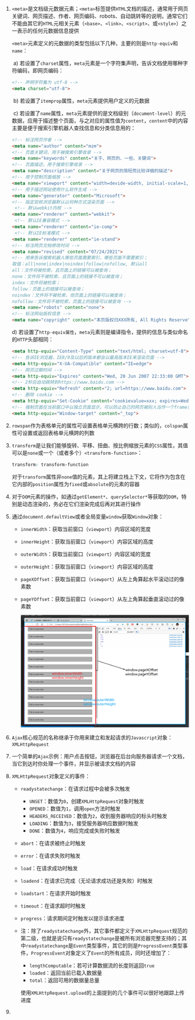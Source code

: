 1. `<meta>`是文档级元数据元素；`<meta>`标签提供`HTML`文档的描述，通常用于网页关键词、网页描述、作者、网页编码、robots、自动跳转等的说明，通常它们不能由其它的`HTML`元相关元素（`<base>`、`<link>`、`<script>`、或`<style>`）之一表示的任何元数据信息提供

   

   `<meta>`元素定义的元数据的类型包括以下几种，主要的则是`http-equiv`和`name`：

   ​	a) 若设置了`charset`属性，`meta`元素是一个字符集声明，告诉文档使用哪种字符编码，即网页编码：

   ```html
   <!-- 声明字符集为 utf-8 -->
   <meta charset="utf-8">
   ```

   ​	b) 若设置了`itemprop`属性，`meta`元素提供用户定义的元数据

   ​	c) 若设置了`name`属性，`meta`元素提供的是文档级别（`document-level`）的元数据，应用于描述整个页面，与之对应的属性值为`content`，`content`中的内容主要是便于搜索引擎机器人查找信息和分类信息用的：

   ```html
   <!-- 标注网页作者 -->
   <meta name="author" content="mzm">
   <!-- 页面关键词，用于被搜索引擎收录 -->
   <meta name="keywords" content="关于、网页的、一些、关键词">
   <!-- 页面描述，用于搜索引擎收录 -->
   <meta name="description" content="关于网页的简短而比较详细的描述">
   <!-- 用于控制页面缩放 -->
   <meta name="viewport" content="width=devide-width, initial-scale=1, maximum-scale=1, minimum-scale=1, user-scalable=no">
   <!-- 用于描述网站使用什么软件生成 -->
   <meta name="generator" content="Microsoft">
   <!-- 指定双核浏览器默认以何种方式渲染页面 -->
   	<!-- 默认webkit内核 -->
   <meta name="renderer" content="webkit">
   	<!-- 默认IE兼容模式 -->
   <meta name="renderer" content="ie-comp">
   	<!-- 默认IE标准模式 -->
   <meta name="renderer" content="ie-stand">
   <!-- 标注网页文档修改时间 -->
   <meta name="revised" content="07/24/2021">
   <!-- 用来告诉搜索机器人哪些页面需要索引，哪些页面不需要索引；
   取值：all|none|index|noindex|follow|nofollow, 默认all
   all：文件将被检索，且页面上的链接可以被查询；
   none：文件将不被检索，且页面上的链接不可以被查询；
   index：文件将被检索；
   follow：页面上的链接可以被查询；
   noindex：文件将不被检索，但页面上的链接可以被查询；
   nofollow：文件将不被检索，页面上的链接可以被查询 -->
   <meta name="robots" content="none">
   <!-- 标注网站版权信息 -->
   <meta name="copyright" content="本页版权归XXX所有, All Rights Reserve">
   ```

   d) 若设置了`http-equiv属性`，`meta`元素则是编译指令，提供的信息与类似命名的`HTTP`头部相同：

   ```html
   <meta http-equiv="Content-Type" content="text/html; charset=utf-8">
   <!-- 告诉IE浏览器，IE8/9及以后的版本都会以最高版本IE来渲染页面 -->
   <meta http-equiv="X-UA-Compatible" content="IE=edge">
   <!-- 网页过期时间 -->
   <meta http-equiv="Expires" content="Wed, 20 Jun 2007 22:33:00 GMT">
   <!-- 2秒后自动跳转到https://www.baidu.com -->
   <meta http-equiv="Refresh" content="2; url=https://www.baidu.com">
   <!-- 删除 cookie -->
   <meta http-equiv="Set-Cookie" content="cookievalue=xxx; expires=Wednesday, 20-Jun-2007 22:33:00 GMT; path=/">
   <!-- 强制页面在当前窗口中以独立页面显示，可以防止自己的网页被别人当作一个frame页调用 -->
   <meta http-equiv="Window-target" content="_top">
   ```

   

2. `rowspan`作为表格单元的属性可设置表格单元横跨的行数；类似的，`colspan`属性可设置或返回表格单元横跨的列数

3. `transform`是让我们能够旋转、平移、扭曲、按比例缩放元素的`CSS`属性，其值可以是`none`或一个（或者多个）`<transform-function>`：

   ```css
   transform: transform-function
   ```

   对于`transform`属性非`none`值的元素，其上将建立栈上下文，它将作为包含在它内部的`position`属性为`fixed`或`absolute`的元素的容器

4. 对于`DOM`元素的操作，如通过`getElement*`、`querySelector*`等获取的`DOM`，特别是动态渲染的，务必在它们渲染完成后再对其进行操作

5. 通过`document.defaultView`或者全局变量`window`获取`Window`对象：

   * `innerWidth`：获取当前窗口（`viewport`）内容区域的宽度

   * `innerHeight`：获取当前窗口（`viewport`）内容区域的高度

   * `outerWidth`：获取当前窗口（`viewport`）内容区域的宽度

   * `outerHeight`：获取当前窗口（`viewport`）内容区域的高度

   * `pageXOffset`：获取当前窗口（`viewport`）从左上角算起水平滚动过的像素数

   * `pageYOffset`：获取当前窗口（`viewport`）从左上角算起垂直滚动过的像素数

     ![image-20210815181349677](./images/image-20210815181349677.png)

6. `Ajax`核心规范的名称继承于你用来建立和发起请求的`Javascript`对象：`XMLHttpRequest`

7. 一个简单的`Ajax`示例：用户点击按钮，浏览器在后台向服务器请求一个文档，当它到达时你处理一个事件，并显示被请求文档的内容

8. `XMLHttpRequest`对象定义的事件：

   * `readystatechange`：在请求过程中会被多次触发

     * `UNSET`：数值为`0`，创建`XMLHttpRequest`对象时触发
     * `OPENED`：数值为`1`，调用`open`方法时触发
     * `HEADERS_RECEIVED`：数值为`2`，收到服务器响应的标头时触发
     * `LOADING`：数值为`3`，接受服务器响应数据时触发
     * `DONE`：数值为`4`，响应完成或失败时触发

   * `abort`：在请求被终止时触发

   * `error`：在请求失败时触发

   * `load`：在请求成功时触发

   * `loadend`：在请求已完成（无论请求成功还是失败）时触发

   * `loadstart`：在请求开始时触发

   * `timeout`：在请求超时时触发

   * `progress`：请求期间定时触发以提示请求进度

   * 注：除了`readystatechange`外，其它事件都定义于`XMLHttpRequest`规范的第二级，也就是说只有`readystatechange`是被所有浏览器完整支持的；其中`readystatechange`是`Event`类型事件，其它的则是`ProgressEvent`类型事件，`ProgressEvent`对象定义了`Event`的所有成员，同时还增加了：

     * `lengthComputable`：若可计算数据流的长度则返回`true`
     * `loaded`：返回当前已载入数据量
     * `total`：返回可用的数据量总量

     使用`XMLHttpRequest.upload`的上面提到的几个事件可以很好地跟踪上传进度

9. 
